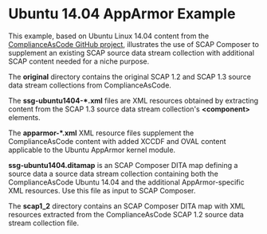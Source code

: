 # Ubuntu 14.04 AppArmor Example

This example, based on Ubuntu Linux 14.04 content from the 
[ComplianceAsCode GitHub project](https://github.com/ComplianceAsCode/content), illustrates the 
use of SCAP Composer to supplement an existing SCAP source data 
stream collection
with additional SCAP content needed for a niche purpose. 

The **original** directory contains the original SCAP 1.2 and 
SCAP 1.3 source data stream collections from ComplianceAsCode.

The **ssg-ubuntu1404-\*.xml** files are XML resources obtained 
by extracting
content from the SCAP 1.3 source data stream collection's 
**\<component\>** elements. 

The **apparmor-\*.xml** XML resource files supplement the ComplianceAsCode 
content with added XCCDF and OVAL content applicable to 
the Ubuntu AppArmor kernel module.

**ssg-ubuntu1404.ditamap** is an SCAP Composer DITA map defining a source data
a source data stream collection containing both the 
ComplianceAsCode Ubuntu 14.04 and the additional 
AppArmor-specific XML resources. Use this file as input to SCAP
Composer.

The **scap1\_2** directory contains an SCAP Composer DITA map 
with XML resources extracted from the ComplianceAsCode SCAP 1.2
source data stream collection file.
